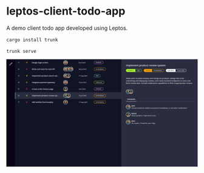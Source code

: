# leptos-client-todo-app
A demo client todo app developed using Leptos.

```
cargo install trunk
```
```
trunk serve
```
![](/screenshot/image.png?raw=true)
